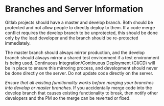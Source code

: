 # Branches and Server Information

Gitlab projects should have a master and develop branch. Both should be protected and not allow people to directly deploy to them. If a code merge conflict requires the develop branch to be unprotected, this should be done only by the lead developer and the branch should be re-protected immediately.

The master branch should always mirror production, and the develop branch should always mirror a shared test environment if a test environment is being used. Continuous Integration/Continuous Deployment (CI/CD) will be in place to ensure this mirroring process, and development should never be done directly on the server. Do not update code directly on the server.

_Ensure that all existing functionality works before merging your branches into develop or master branches._ If you accidentally merge code into the develop branch that causes existing functionality to break, then notify other developers and the PM so the merge can be reverted or fixed. 
